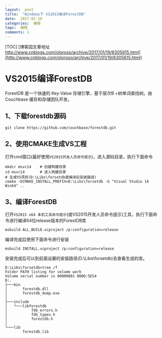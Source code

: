 ```yaml
---
layout:  post
title:  "Windows下 VS2015编译ForestDB"
date:  2017-01-19
categories:  编程
tags:  编程
comments: 1
---
```


[TOC]
[博客园文章地址 http://www.cnblogs.com/oloroso/archive/2017/01/19/6305615.html](http://www.cnblogs.com/oloroso/archive/2017/01/19/6305615.html)
# VS2015编译ForestDB

ForestDB 是一个快速的 Key-Value 存储引擎，基于层次B +树单词查找树。由 Couchbase 缓存和存储团队开发。

## 1、下载forestdb源码

```shell
git clone https://github.com/couchbase/forestdb.git
```

## 2、使用CMAKE生成VS工程

打开cmd窗口(最好使用`VS2015开发人员命令提示`)，进入源码目录，执行下面命令
```shell
mkdir msvc14	# 创建构建目录
cd msvc14		# 进入构建目录
# 生成VS项目(D:\Libs\forsetdb是编译后安装路径)
cmake -DCMAKE_INSTALL_PREFIX=D:\Libs\forsetdb -G "Visual Studio 14 Win64" ..
```

## 3、编译ForestDB
打开`VS2015 x64 本机工具命令提示`(或VS2015开发人员命令提示)工具，执行下面命令进行编译64位release版本的ForestDB库
```shell
msbuild ALL_BUILD.vcproject /p:configuration=release
```
编译完成后使用下面命令进行安装
```shell
msbuild INSTALL.vcproject /p:configuration=release
```
安装完成后可以到前面设置的安装路径(D:\Libs\forsetdb)去查看生成的库。
```shell
D:\Libs\forsetdb>tree /f
Folder PATH listing for volume work
Volume serial number is 00000001 000D:5E54
D:.
├───bin
│       forestdb.dll
│       forestdb_dump.exe
│
├───include
│   └───libforestdb
│           fdb_errors.h
│           fdb_types.h
│           forestdb.h
│
└───lib
        forestdb.lib
```